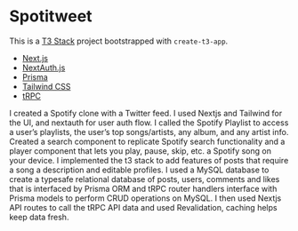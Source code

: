 # Spotitweet

This is a [T3 Stack](https://create.t3.gg/) project bootstrapped with `create-t3-app`.

- [Next.js](https://nextjs.org)
- [NextAuth.js](https://next-auth.js.org)
- [Prisma](https://prisma.io)
- [Tailwind CSS](https://tailwindcss.com)
- [tRPC](https://trpc.io)

I created a Spotify clone with a Twitter feed. I used Nextjs and Tailwind for the UI, and nextauth for user auth flow. I called the Spotify Playlist to access a user’s playlists, the user’s top songs/artists, any album, and any artist info. Created a search component to replicate Spotify search functionality and a player component that lets you play, pause, skip, etc. a Spotify song on your device. I implemented the t3 stack to add features of posts that require a song a description and editable profiles. I used a MySQL database to create a typesafe relational database of posts, users, comments and likes that is interfaced by Prisma ORM and tRPC router handlers interface with Prisma models to perform CRUD operations on MySQL. I then used Nextjs API routes to call the tRPC API data and used Revalidation, caching helps keep data fresh.

